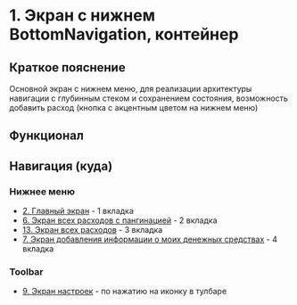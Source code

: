 # 1. Экран с нижнем BottomNavigation, контейнер

## Краткое пояснение

Основной экран с нижнем меню, для реализации архитектуры навигации с глубинным стеком и сохранением
состояния, возможность добавить расход (кнопка с акцентным цветом на нижнем меню)

## Функционал

## Навигация (куда)

### Нижнее меню

- [2. Главный экран](screen_2_main.md) - 1 вкладка
- [6. Экран всех расходов с пангинацией](screen_6_all_spendings_list.md) - 2 вкладка
- [13. Экран всех расходов](screen_13_all_spendings.md) - 3 вкладка
- [7. Экран добавления информации о моих денежных средствах](screen_7_add_my_money.md) - 4 вкладка

### Toolbar

- [9. Экран настроек](screen_9_settings.md) - по нажатию на иконку в тулбаре